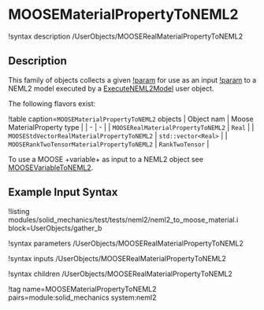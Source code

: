 # MOOSEMaterialPropertyToNEML2

!syntax description /UserObjects/MOOSERealMaterialPropertyToNEML2

## Description

This family of objects collects a given [!param](/UserObjects/MOOSERealMaterialPropertyToNEML2/moose_material_property) for use as an input [!param](/UserObjects/MOOSERealMaterialPropertyToNEML2/neml2_variable) to a NEML2 model executed by a [ExecuteNEML2Model](ExecuteNEML2Model.md) user object.

The following flavors exist:

!table caption=`MOOSEMaterialPropertyToNEML2` objects
| Object nam | Moose MaterialProperty type |
| - | - |
| `MOOSERealMaterialPropertyToNEML2`  | `Real` |
| `MOOSEStdVectorRealMaterialPropertyToNEML2` | `std::vector<Real>` |
| `MOOSERankTwoTensorMaterialPropertyToNEML2` | `RankTwoTensor` |

To use a MOOSE +variable+ as input to a NEML2 object see [MOOSEVariableToNEML2](MOOSEVariableToNEML2.md).

## Example Input Syntax

!listing modules/solid_mechanics/test/tests/neml2/neml2_to_moose_material.i block=UserObjects/gather_b

!syntax parameters /UserObjects/MOOSERealMaterialPropertyToNEML2

!syntax inputs /UserObjects/MOOSERealMaterialPropertyToNEML2

!syntax children /UserObjects/MOOSERealMaterialPropertyToNEML2

!tag name=MOOSEMaterialPropertyToNEML2 pairs=module:solid_mechanics system:neml2
